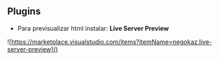 ## Plugins
+ Para previsualizar html instalar: **Live Server Preview**

![https://marketplace.visualstudio.com/items?itemName=negokaz.live-server-preview]()
